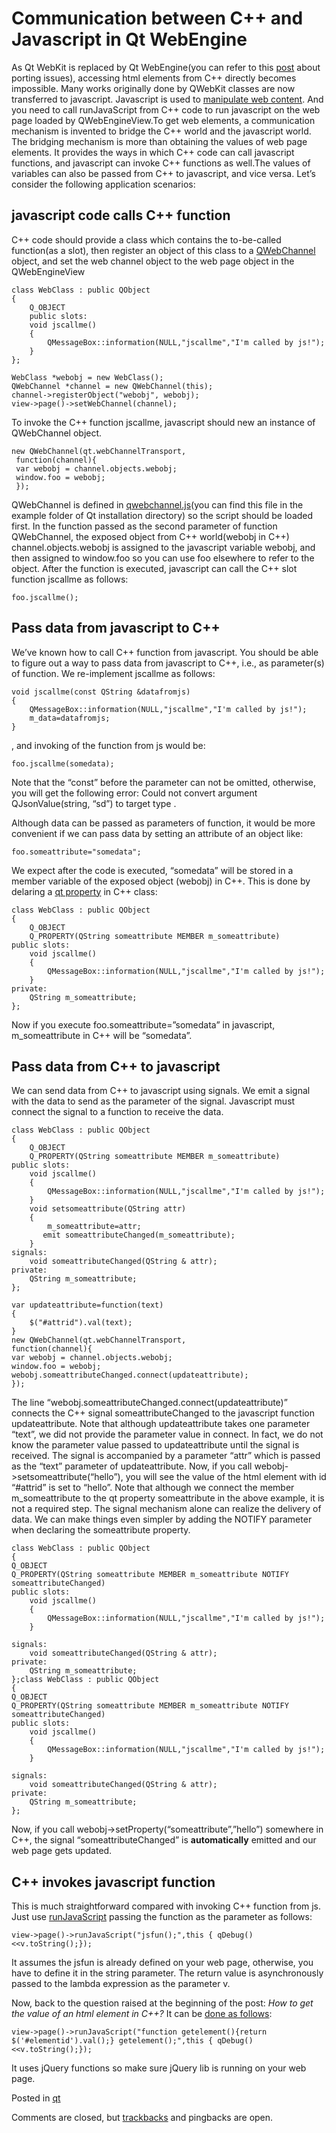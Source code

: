 # Communication between C++ and Javascript in Qt WebEngine

As Qt WebKit is replaced by Qt WebEngine(you can refer to this [post](https://wiki.qt.io/QtWebEngine/Porting_from_QtWebKit) about porting issues), accessing html elements from C++ directly becomes impossible. Many works originally done by QWebKit classes are now transferred to javascript. Javascript is used to [manipulate web content](https://doc.qt.io/qt-5.10/qtwebengine-webenginewidgets-contentmanipulation-example.html). And you need to call runJavaScript from C++ code to run javascript on the web page loaded by QWebEngineView.To get web elements, a communication mechanism is invented to bridge the C++ world and the javascript world. The bridging mechanism is more than obtaining the values of web page elements. It provides the ways in which C++ code can call javascript functions, and javascript can invoke C++ functions as well.The values of variables can also be passed from C++ to javascript, and vice versa. Let’s consider the following application scenarios:

## javascript code calls C++ function

C++ code should provide a class which contains the to-be-called function(as a slot), then register an object of this class to a [QWebChannel](http://doc.qt.io/qt-5/qwebchannel.html) object, and set the web channel object to the web page object in the QWebEngineView

```
class WebClass : public QObject
{
    Q_OBJECT
    public slots:
    void jscallme()
    {
        QMessageBox::information(NULL,"jscallme","I'm called by js!");
    }
};

WebClass *webobj = new WebClass();
QWebChannel *channel = new QWebChannel(this);
channel->registerObject("webobj", webobj);
view->page()->setWebChannel(channel);
```



To invoke the C++ function jscallme, javascript should new an instance of QWebChannel object.

```
new QWebChannel(qt.webChannelTransport,
 function(channel){
 var webobj = channel.objects.webobj;
 window.foo = webobj;
 });
```

QWebChannel is defined in [qwebchannel.js](http://doc.qt.io/qt-5/qtwebchannel-javascript.html)(you can find this file in the example folder of Qt installation directory) so the script should be loaded first. In the function passed as the second parameter of function QWebChannel, the exposed object from C++ world(webobj in C++) channel.objects.webobj is assigned to the javascript variable webobj, and then assigned to window.foo so you can use foo elsewhere to refer to the object. After the function is executed, javascript can call the C++ slot function jscallme as follows:

```
foo.jscallme();
```

## Pass data from javascript to C++

We’ve known how to call C++ function from javascript. You should be able to figure out a way to pass data from javascript to C++, i.e., as parameter(s) of function. We re-implement jscallme as follows:

```
void jscallme(const QString &datafromjs)
{
    QMessageBox::information(NULL,"jscallme","I'm called by js!");
    m_data=datafromjs;
}
```

, and invoking of the function from js would be:

```
foo.jscallme(somedata);
```

Note that the “const” before the parameter can not be omitted, otherwise, you will get the following error:
Could not convert argument QJsonValue(string, “sd”) to target type .

Although data can be passed as parameters of function, it would be more convenient if we can pass data by setting an attribute of an object like:

```
foo.someattribute="somedata";
```

We expect after the code is executed, “somedata” will be stored in a member variable of the exposed object (webobj) in C++. This is done by delaring a [qt property](http://doc.qt.io/qt-5/properties.html) in C++ class:

```
class WebClass : public QObject
{
    Q_OBJECT
    Q_PROPERTY(QString someattribute MEMBER m_someattribute)
public slots:
    void jscallme()
    {
        QMessageBox::information(NULL,"jscallme","I'm called by js!");
    }
private:
    QString m_someattribute;
};
```

 

Now if you execute foo.someattribute=”somedata” in javascript, m_someattribute in C++ will be “somedata”.

## Pass data from C++ to javascript

We can send data from C++ to javascript using signals. We emit a signal with the data to send as the parameter of the signal. Javascript must connect the signal to a function to receive the data.

```
class WebClass : public QObject
{
    Q_OBJECT
    Q_PROPERTY(QString someattribute MEMBER m_someattribute)
public slots:
    void jscallme()
    {
        QMessageBox::information(NULL,"jscallme","I'm called by js!");
    }
    void setsomeattribute(QString attr)
    {
        m_someattribute=attr;
       emit someattributeChanged(m_someattribute);
    }
signals:
    void someattributeChanged(QString & attr);
private:
    QString m_someattribute;
};
```

 

```
var updateattribute=function(text)
{
    $("#attrid").val(text);
}
new QWebChannel(qt.webChannelTransport,
function(channel){
var webobj = channel.objects.webobj;
window.foo = webobj;
webobj.someattributeChanged.connect(updateattribute);
});
```

 

The line “webobj.someattributeChanged.connect(updateattribute)” connects the C++ signal someattributeChanged to the javascript function updateattribute. Note that although updateattribute takes one parameter “text”, we did not provide the parameter value in connect. In fact, we do not know the parameter value passed to updateattribute until the signal is received. The signal is accompanied by a parameter “attr” which is passed as the “text” parameter of updateattribute. Now, if you call webobj->setsomeattribute(“hello”), you will see the value of the html element with id “#attrid” is set to “hello”. Note that although we connect the member m_someattribute to the qt property someattribute in the above example, it is not a required step. The signal mechanism alone can realize the delivery of data.
We can make things even simpler by adding the NOTIFY parameter when declaring the someattribute property.
```
class WebClass : public QObject
{
Q_OBJECT
Q_PROPERTY(QString someattribute MEMBER m_someattribute NOTIFY someattributeChanged)
public slots:
    void jscallme()
    {
        QMessageBox::information(NULL,"jscallme","I'm called by js!");
    }

signals:
    void someattributeChanged(QString & attr);
private:
    QString m_someattribute;
};class WebClass : public QObject
{
Q_OBJECT
Q_PROPERTY(QString someattribute MEMBER m_someattribute NOTIFY someattributeChanged)
public slots:
    void jscallme()
    {
        QMessageBox::information(NULL,"jscallme","I'm called by js!");
    }

signals:
    void someattributeChanged(QString & attr);
private:
    QString m_someattribute;
};
```

 

Now, if you call webobj->setProperty(“someattribute”,”hello”) somewhere in C++, the signal “someattributeChanged” is **automatically** emitted and our web page gets updated.

## C++ invokes javascript function

This is much straightforward compared with invoking C++ function from js. Just use [runJavaScript](http://doc.qt.io/qt-5/qwebenginepage.html#runJavaScript-1) passing the function as the parameter as follows:

```
view->page()->runJavaScript("jsfun();",this { qDebug()<<v.toString();});
```



It assumes the jsfun is already defined on your web page, otherwise, you have to define it in the string parameter. The return value is asynchronously passed to the lambda expression as the parameter v.

Now, back to the question raised at the beginning of the post: *How to get the value of an html element in C++?* It can be [done as follows](https://stackoverflow.com/questions/34693830/qwebengine-how-to-get-attribute-value):

```
view->page()->runJavaScript("function getelement(){return $('#elementid').val();} getelement();",this { qDebug()<<v.toString();});
```





It uses jQuery functions so make sure jQuery lib is running on your web page.

Posted in [qt](https://myprogrammingnotes.com/category/qt)

Comments are closed, but [trackbacks](https://myprogrammingnotes.com/communication-c-javascript-qt-webengine.html/trackback) and pingbacks are open.